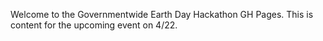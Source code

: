 Welcome to the Governmentwide Earth Day Hackathon GH Pages.  This is content for the upcoming event on 4/22.